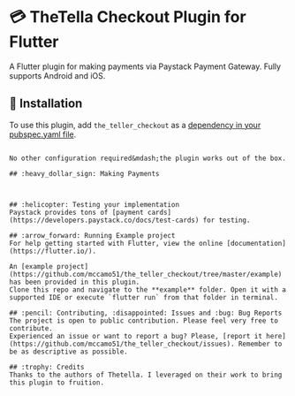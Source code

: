 # :credit_card: TheTella Checkout Plugin for Flutter

A Flutter plugin for making payments via Paystack Payment Gateway. Fully
supports Android and iOS.

## :rocket: Installation
To use this plugin, add `the_teller_checkout` as a [dependency in your pubspec.yaml file](https://flutter.io/platform-plugins/).


``` -->

No other configuration required&mdash;the plugin works out of the box.

## :heavy_dollar_sign: Making Payments



## :helicopter: Testing your implementation
Paystack provides tons of [payment cards](https://developers.paystack.co/docs/test-cards) for testing.

## :arrow_forward: Running Example project
For help getting started with Flutter, view the online [documentation](https://flutter.io/).

An [example project](https://github.com/mccamo51/the_teller_checkout/tree/master/example) has been provided in this plugin.
Clone this repo and navigate to the **example** folder. Open it with a supported IDE or execute `flutter run` from that folder in terminal.

## :pencil: Contributing, :disappointed: Issues and :bug: Bug Reports
The project is open to public contribution. Please feel very free to contribute.
Experienced an issue or want to report a bug? Please, [report it here](https://github.com/mccamo51/the_teller_checkout/issues). Remember to be as descriptive as possible.

## :trophy: Credits
Thanks to the authors of Thetella. I leveraged on their work to bring this plugin to fruition.


